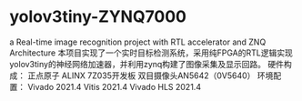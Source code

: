 # yolov3tiny-ZYNQ7000
a  Real-time image recognition project with RTL accelerator and ZNQ Architecture
本项目实现了一个实时目标检测系统，采用纯FPGA的RTL逻辑实现yolov3tiny的神经网络加速器，并利用zynq构建了图像采集及显示回路。
硬件构成：
正点原子 ALINX 7Z035开发板
双目摄像头AN5642（0V5640）
环境配置：
Vivado 2021.4
Vitis 2021.4
Vivado HLS 2021.4


